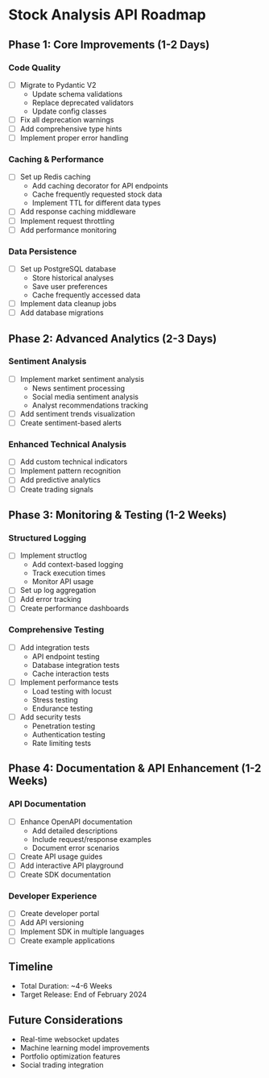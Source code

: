 # Stock Analysis API Roadmap

## Phase 1: Core Improvements (1-2 Days)
### Code Quality
- [ ] Migrate to Pydantic V2
  - Update schema validations
  - Replace deprecated validators
  - Update config classes
- [ ] Fix all deprecation warnings
- [ ] Add comprehensive type hints
- [ ] Implement proper error handling

### Caching & Performance
- [ ] Set up Redis caching
  - Add caching decorator for API endpoints
  - Cache frequently requested stock data
  - Implement TTL for different data types
- [ ] Add response caching middleware
- [ ] Implement request throttling
- [ ] Add performance monitoring

### Data Persistence
- [ ] Set up PostgreSQL database
  - Store historical analyses
  - Save user preferences
  - Cache frequently accessed data
- [ ] Implement data cleanup jobs
- [ ] Add database migrations

## Phase 2: Advanced Analytics (2-3 Days)
### Sentiment Analysis
- [ ] Implement market sentiment analysis
  - News sentiment processing
  - Social media sentiment analysis
  - Analyst recommendations tracking
- [ ] Add sentiment trends visualization
- [ ] Create sentiment-based alerts

### Enhanced Technical Analysis
- [ ] Add custom technical indicators
- [ ] Implement pattern recognition
- [ ] Add predictive analytics
- [ ] Create trading signals

## Phase 3: Monitoring & Testing (1-2 Weeks)
### Structured Logging
- [ ] Implement structlog
  - Add context-based logging
  - Track execution times
  - Monitor API usage
- [ ] Set up log aggregation
- [ ] Add error tracking
- [ ] Create performance dashboards

### Comprehensive Testing
- [ ] Add integration tests
  - API endpoint testing
  - Database integration tests
  - Cache interaction tests
- [ ] Implement performance tests
  - Load testing with locust
  - Stress testing
  - Endurance testing
- [ ] Add security tests
  - Penetration testing
  - Authentication testing
  - Rate limiting tests

## Phase 4: Documentation & API Enhancement (1-2 Weeks)
### API Documentation
- [ ] Enhance OpenAPI documentation
  - Add detailed descriptions
  - Include request/response examples
  - Document error scenarios
- [ ] Create API usage guides
- [ ] Add interactive API playground
- [ ] Create SDK documentation

### Developer Experience
- [ ] Create developer portal
- [ ] Add API versioning
- [ ] Implement SDK in multiple languages
- [ ] Create example applications

## Timeline
- Total Duration: ~4-6 Weeks
- Target Release: End of February 2024

## Future Considerations
- Real-time websocket updates
- Machine learning model improvements
- Portfolio optimization features
- Social trading integration
